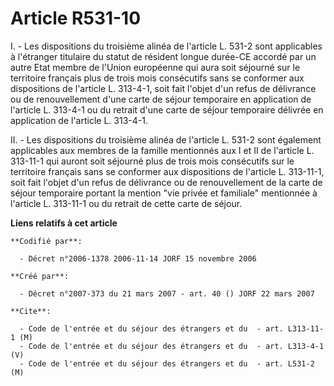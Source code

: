 # Article R531-10

I. - Les dispositions du troisième alinéa de l'article L. 531-2 sont applicables à l'étranger titulaire du statut de résident
longue durée-CE accordé par un autre Etat membre de l'Union européenne qui aura soit séjourné sur le territoire français plus
de trois mois consécutifs sans se conformer aux dispositions de l'article L. 313-4-1, soit fait l'objet d'un refus de
délivrance ou de renouvellement d'une carte de séjour temporaire en application de l'article L. 313-4-1 ou du retrait d'une
carte de séjour temporaire délivrée en application de l'article L. 313-4-1.

II. - Les dispositions du troisième alinéa de l'article L. 531-2 sont également applicables aux membres de la famille
mentionnés aux I et II de l'article L. 313-11-1 qui auront soit séjourné plus de trois mois consécutifs sur le territoire
français sans se conformer aux dispositions de l'article L. 313-11-1, soit fait l'objet d'un refus de délivrance ou de
renouvellement de la carte de séjour temporaire portant la mention "vie privée et familiale" mentionnée à l'article L.
313-11-1 ou du retrait de cette carte de séjour.

**Liens relatifs à cet article**

	**Codifié par**:

	  - Décret n°2006-1378 2006-11-14 JORF 15 novembre 2006

	**Créé par**:

	  - Décret n°2007-373 du 21 mars 2007 - art. 40 () JORF 22 mars 2007

	**Cite**:

	  - Code de l'entrée et du séjour des étrangers et du  - art. L313-11-1 (M)
	  - Code de l'entrée et du séjour des étrangers et du  - art. L313-4-1 (V)
	  - Code de l'entrée et du séjour des étrangers et du  - art. L531-2 (M)
